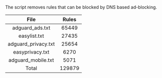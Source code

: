 The script removes rules that can be blocked by DNS based ad-blocking.


| File | Rules |
|:----:|:-----:|
| adguard_ads.txt | 65449 |
| easylist.txt | 27435 |
| adguard_privacy.txt | 25654 |
| easyprivacy.txt | 6270 |
| adguard_mobile.txt | 5071 |
| Total | 129879 |